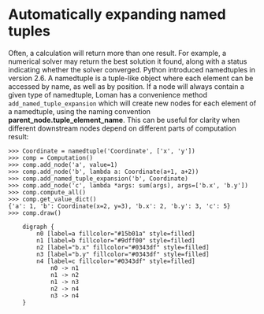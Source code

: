 # Automatically expanding named tuples

Often, a calculation will return more than one result. For example, a numerical solver may return the best solution it found, along with a status indicating whether the solver converged. Python introduced namedtuples in version 2.6. A namedtuple is a tuple-like object where each element can be accessed by name, as well as by position. If a node will always contain a given type of namedtuple, Loman has a convenience method `add_named_tuple_expansion` which will create new nodes for each element of a namedtuple, using the naming convention **parent_node.tuple_element_name**. This can be useful for clarity when different downstream nodes depend on different parts of computation result:

```pycon
>>> Coordinate = namedtuple('Coordinate', ['x', 'y'])
>>> comp = Computation()
>>> comp.add_node('a', value=1)
>>> comp.add_node('b', lambda a: Coordinate(a+1, a+2))
>>> comp.add_named_tuple_expansion('b', Coordinate)
>>> comp.add_node('c', lambda *args: sum(args), args=['b.x', 'b.y'])
>>> comp.compute_all()
>>> comp.get_value_dict()
{'a': 1, 'b': Coordinate(x=2, y=3), 'b.x': 2, 'b.y': 3, 'c': 5}
>>> comp.draw()
```

```{graphviz}
    digraph {
        n0 [label=a fillcolor="#15b01a" style=filled]
        n1 [label=b fillcolor="#9dff00" style=filled]
        n2 [label="b.x" fillcolor="#0343df" style=filled]
        n3 [label="b.y" fillcolor="#0343df" style=filled]
        n4 [label=c fillcolor="#0343df" style=filled]
            n0 -> n1
            n1 -> n2
            n1 -> n3
            n2 -> n4
            n3 -> n4
    }
```
